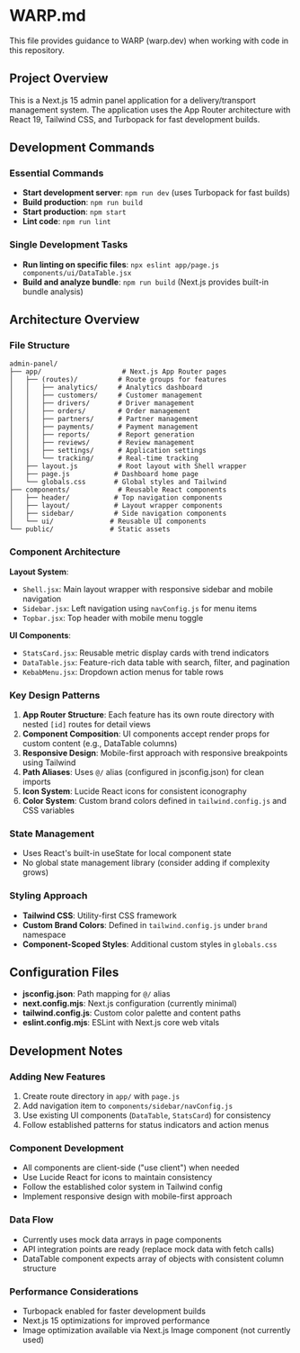 # WARP.md

This file provides guidance to WARP (warp.dev) when working with code in this repository.

## Project Overview

This is a Next.js 15 admin panel application for a delivery/transport management system. The application uses the App Router architecture with React 19, Tailwind CSS, and Turbopack for fast development builds.

## Development Commands

### Essential Commands
- **Start development server**: `npm run dev` (uses Turbopack for fast builds)
- **Build production**: `npm run build`
- **Start production**: `npm start`
- **Lint code**: `npm run lint`

### Single Development Tasks
- **Run linting on specific files**: `npx eslint app/page.js components/ui/DataTable.jsx`
- **Build and analyze bundle**: `npm run build` (Next.js provides built-in bundle analysis)

## Architecture Overview

### File Structure
```
admin-panel/
├── app/                    # Next.js App Router pages
│   ├── (routes)/          # Route groups for features
│   │   ├── analytics/     # Analytics dashboard
│   │   ├── customers/     # Customer management
│   │   ├── drivers/       # Driver management
│   │   ├── orders/        # Order management
│   │   ├── partners/      # Partner management
│   │   ├── payments/      # Payment management
│   │   ├── reports/       # Report generation
│   │   ├── reviews/       # Review management
│   │   ├── settings/      # Application settings
│   │   └── tracking/      # Real-time tracking
│   ├── layout.js          # Root layout with Shell wrapper
│   ├── page.js           # Dashboard home page
│   └── globals.css       # Global styles and Tailwind
├── components/            # Reusable React components
│   ├── header/           # Top navigation components
│   ├── layout/           # Layout wrapper components
│   ├── sidebar/          # Side navigation components
│   └── ui/              # Reusable UI components
└── public/              # Static assets
```

### Component Architecture

**Layout System**:
- `Shell.jsx`: Main layout wrapper with responsive sidebar and mobile navigation
- `Sidebar.jsx`: Left navigation using `navConfig.js` for menu items
- `Topbar.jsx`: Top header with mobile menu toggle

**UI Components**:
- `StatsCard.jsx`: Reusable metric display cards with trend indicators
- `DataTable.jsx`: Feature-rich data table with search, filter, and pagination
- `KebabMenu.jsx`: Dropdown action menus for table rows

### Key Design Patterns

1. **App Router Structure**: Each feature has its own route directory with nested `[id]` routes for detail views
2. **Component Composition**: UI components accept render props for custom content (e.g., DataTable columns)
3. **Responsive Design**: Mobile-first approach with responsive breakpoints using Tailwind
4. **Path Aliases**: Uses `@/` alias (configured in jsconfig.json) for clean imports
5. **Icon System**: Lucide React icons for consistent iconography
6. **Color System**: Custom brand colors defined in `tailwind.config.js` and CSS variables

### State Management
- Uses React's built-in useState for local component state
- No global state management library (consider adding if complexity grows)

### Styling Approach
- **Tailwind CSS**: Utility-first CSS framework
- **Custom Brand Colors**: Defined in `tailwind.config.js` under `brand` namespace
- **Component-Scoped Styles**: Additional custom styles in `globals.css`

## Configuration Files

- **jsconfig.json**: Path mapping for `@/` alias
- **next.config.mjs**: Next.js configuration (currently minimal)
- **tailwind.config.js**: Custom color palette and content paths
- **eslint.config.mjs**: ESLint with Next.js core web vitals

## Development Notes

### Adding New Features
1. Create route directory in `app/` with `page.js`
2. Add navigation item to `components/sidebar/navConfig.js`
3. Use existing UI components (`DataTable`, `StatsCard`) for consistency
4. Follow established patterns for status indicators and action menus

### Component Development
- All components are client-side ("use client") when needed
- Use Lucide React for icons to maintain consistency
- Follow the established color system in Tailwind config
- Implement responsive design with mobile-first approach

### Data Flow
- Currently uses mock data arrays in page components
- API integration points are ready (replace mock data with fetch calls)
- DataTable component expects array of objects with consistent column structure

### Performance Considerations
- Turbopack enabled for faster development builds
- Next.js 15 optimizations for improved performance
- Image optimization available via Next.js Image component (not currently used)
